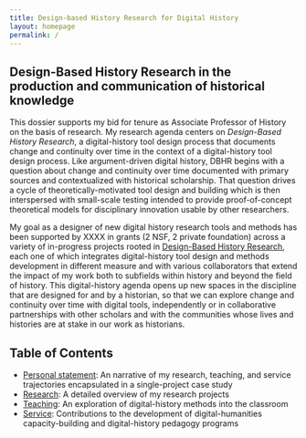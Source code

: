 ```yaml
---
title: Design-based History Research for Digital History
layout: homepage
permalink: /
---
```


## Design-Based History Research in the production and communication of historical knowledge

This dossier supports my bid for tenure as Associate Professor of History on the basis of research. My research agenda centers on *Design-Based History Research*, a digital-history tool design process that documents change and continuity over time in the context of a digital-history tool design process. Like argument-driven digital history, DBHR begins with a question about change and continuity over time documented with primary sources and contextualized with historical scholarship. That question drives a cycle of theoretically-motivated tool design and building which is then interspersed with small-scale testing intended to provide proof-of-concept theoretical models for disciplinary innovation usable by other researchers.

My goal as a designer of new digital history research tools and methods has been supported by XXXX in grants (2 NSF, 2 private foundation) across a variety of in-progress projects rooted in [Design-Based History Research](/casestudy), each one of which integrates digital-history tool design and methods development in different measure and with various collaborators that extend the impact of my work both to subfields within history and beyond the field of history. This digital-history agenda opens up new spaces in the discipline that are designed for and by a historian, so that we can explore change and continuity over time with digital tools, independently or in collaborative partnerships with other scholars and with the communities whose lives and histories are at stake in our work as historians. <!--TO DO: add specific details from the highlights section in this paragraph -->

<!--
Thesis: My work as a digital historian since 2015 has led me to a research trajectory focused on the integration of new digital methods and collaborative practices in the production of historical scholarship. In the past 2 years in particular, I have reconceptualized that practice as "Design Based History Research".


## NOTES TO ME:

1. WHY IDAH? IDAH offers a wide view of digital-arts-and-humanities needs and a more clear understanding of where history needs and non-history disciplinary humanities needs overlap and don't, so I can prioritize. It also means there's a platform for making the tool-building work visible outside of history, both on IU's campus and beyond. DH is a collaborative discipline, DBHR is built around that collaboration, as are Net.Create and the Community-Archive project.
1. PUBLICATION AND EVIDENCE PRESENTATION: right-hand column like footnotes in AHR piece?
1. HIGHLIGHTS AND TABLE OF CONTENTS

## Main page:
- Highlights
- Short research intro and case study section
- Links to scholarly contributions in research, teaching and service (as boxes with short captions)

## Research
- Link back to short intro and case study
- Filter buttons by project
- Project boxes
- Timeline of research (CV essentially)

## Teaching
- Short intro with "research influences teaching and vice versa"
- Filter buttons by research project to show overlap between research and teaching
- Project boxes by course type
- Timeline of courses taught (CV essentially)

## Service
- Short intro
- Filter buttons by research project to show overlap between research and service
- Project boxes by major service duty
- Timeline of service (CV essentially)

-->

## Table of Contents

- [Personal statement](/casestudy): An narrative of my research, teaching, and service trajectories encapsulated in a single-project case study
- [Research](/research): A detailed overview of my research projects
- [Teaching](/teaching): An exploration of digital-history methods into the classroom
- [Service](/service): Contributions to the development of digital-humanities capacity-building and digital-history pedagogy programs
